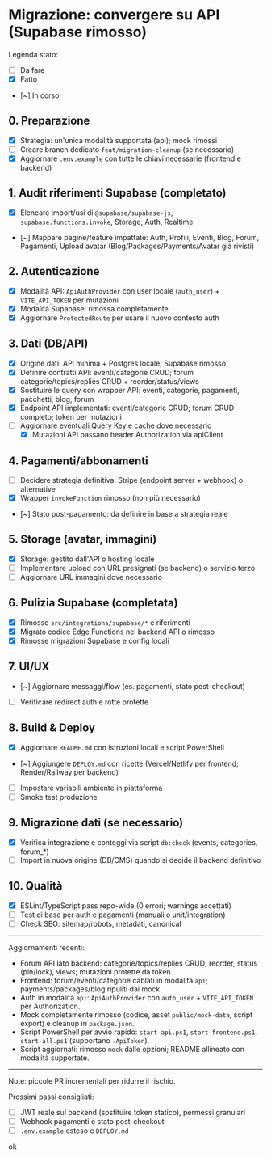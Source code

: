 # Migrazione: convergere su API (Supabase rimosso)

Legenda stato:
- [ ] Da fare
- [x] Fatto
- [~] In corso

## 0. Preparazione
- [x] Strategia: un'unica modalità supportata (api); mock rimossi
- [ ] Creare branch dedicato `feat/migration-cleanup` (se necessario)
- [x] Aggiornare `.env.example` con tutte le chiavi necessarie (frontend e backend)

## 1. Audit riferimenti Supabase (completato)
- [x] Elencare import/usi di `@supabase/supabase-js`, `supabase.functions.invoke`, Storage, Auth, Realtime
- [~] Mappare pagine/feature impattate: Auth, Profili, Eventi, Blog, Forum, Pagamenti, Upload avatar (Blog/Packages/Payments/Avatar già rivisti)

## 2. Autenticazione
- [x] Modalità API: `ApiAuthProvider` con user locale (`auth_user`) + `VITE_API_TOKEN` per mutazioni
- [x] Modalità Supabase: rimossa completamente
- [x] Aggiornare `ProtectedRoute` per usare il nuovo contesto auth

## 3. Dati (DB/API)
- [x] Origine dati: API minima + Postgres locale; Supabase rimosso
- [x] Definire contratti API: eventi/categorie CRUD; forum categorie/topics/replies CRUD + reorder/status/views
- [x] Sostituire le query con wrapper API: eventi, categorie, pagamenti, pacchetti, blog, forum
- [x] Endpoint API implementati: eventi/categorie CRUD; forum CRUD completo; token per mutazioni
- [ ] Aggiornare eventuali Query Key e cache dove necessario
	- [x] Mutazioni API passano header Authorization via apiClient

## 4. Pagamenti/abbonamenti
- [ ] Decidere strategia definitiva: Stripe (endpoint server + webhook) o alternative
- [x] Wrapper `invokeFunction` rimosso (non più necessario)
- [~] Stato post-pagamento: da definire in base a strategia reale

## 5. Storage (avatar, immagini)
- [x] Storage: gestito dall'API o hosting locale
- [ ] Implementare upload con URL presignati (se backend) o servizio terzo
- [ ] Aggiornare URL immagini dove necessario

## 6. Pulizia Supabase (completata)
- [x] Rimosso `src/integrations/supabase/*` e riferimenti
- [x] Migrato codice Edge Functions nel backend API o rimosso
- [x] Rimosse migrazioni Supabase e config locali

## 7. UI/UX
- [~] Aggiornare messaggi/flow (es. pagamenti, stato post-checkout)
- [ ] Verificare redirect auth e rotte protette

## 8. Build & Deploy
- [x] Aggiornare `README.md` con istruzioni locali e script PowerShell
- [~] Aggiungere `DEPLOY.md` con ricette (Vercel/Netlify per frontend; Render/Railway per backend)
- [ ] Impostare variabili ambiente in piattaforma
- [ ] Smoke test produzione

## 9. Migrazione dati (se necessario)
- [x] Verifica integrazione e conteggi via script `db:check` (events, categories, forum_*)
- [ ] Import in nuova origine (DB/CMS) quando si decide il backend definitivo

## 10. Qualità
- [x] ESLint/TypeScript pass repo-wide (0 errori; warnings accettati)
- [ ] Test di base per auth e pagamenti (manuali o unit/integration)
- [ ] Check SEO: sitemap/robots, metadati, canonical

---
Aggiornamenti recenti:
- Forum API lato backend: categorie/topics/replies CRUD; reorder, status (pin/lock), views; mutazioni protette da token.
- Frontend: forum/eventi/categorie cablati in modalità `api`; payments/packages/blog ripuliti dai mock.
- Auth in modalità `api`: `ApiAuthProvider` con `auth_user` + `VITE_API_TOKEN` per Authorization.
- Mock completamente rimosso (codice, asset `public/mock-data`, script export) e cleanup in `package.json`.
- Script PowerShell per avvio rapido: `start-api.ps1`, `start-frontend.ps1`, `start-all.ps1` (supportano `-ApiToken`).
 - Script aggiornati: rimosso `mock` dalle opzioni; README allineato con modalità supportate.

---
Note: piccole PR incrementali per ridurre il rischio.

Prossimi passi consigliati:
- [ ] JWT reale sul backend (sostituire token statico), permessi granulari
- [ ] Webhook pagamenti e stato post-checkout
- [ ] `.env.example` esteso e `DEPLOY.md`

ok